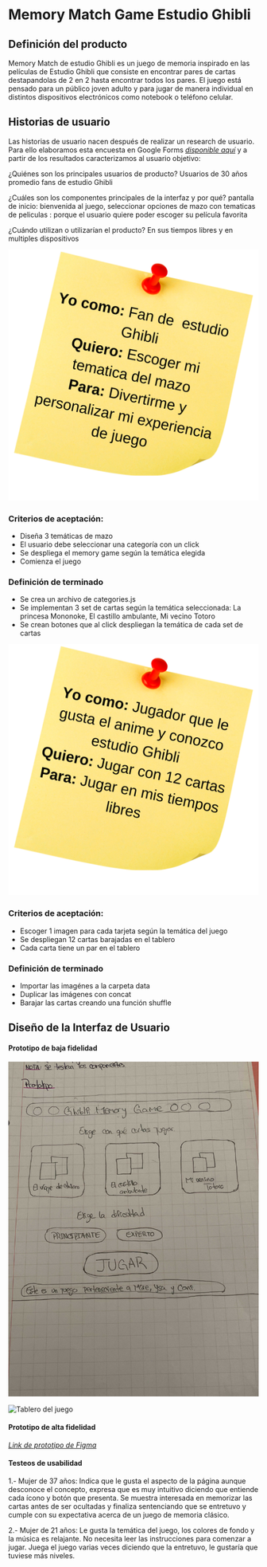 # Memory Match Game Estudio Ghibli

## Definición del producto
Memory Match de estudio Ghibli es un juego de memoria  inspirado en las películas de Estudio Ghibli que consiste en encontrar pares de cartas destapandolas de 2 en 2 hasta encontrar todos los pares. El juego está pensado para un público joven adulto y para jugar de manera individual en distintos dispositivos electrónicos como notebook o teléfono celular. 

## Historias de usuario
Las historias de usuario nacen después de realizar un research de usuario. Para ello elaboramos esta encuesta en Google Forms [_disponible aquí_](https://docs.google.com/forms/d/107VnGh2MsOVBne_0u3mY7cuWHa8uTwYJt4-8xZxs6oU/viewform?edit_requested=true) y a partir de los resultados caracterizamos al usuario objetivo:

¿Quiénes son los principales usuarios de producto?
Usuarios de 30 años promedio fans de estudio Ghibli

¿Cuáles son los componentes principales de la interfaz y por qué?
pantalla de inicio: bienvenida al juego, seleccionar opciones de mazo con tematicas de peliculas : porque el usuario quiere poder escoger su película favorita

¿Cuándo utilizan o utilizarían el producto?
En sus tiempos libres y en multiples dispositivos

![Historia de usuario 1](src/img/1.png)
### Criterios de aceptación:
* Diseña 3 temáticas de mazo
* El usuario debe seleccionar una categoría con un click 
* Se despliega el memory game según la temática elegida 
* Comienza el juego 

### Definición de terminado
* Se crea un archivo de categories.js 
* Se implementan 3 set de cartas según la temática seleccionada: La princesa Mononoke, El castillo ambulante, Mi vecino Totoro
* Se crean botones que al click despliegan la temática de cada set de cartas 

![Historia de usuario 2](src/img/2.png)
### Criterios de aceptación:
* Escoger 1 imagen para cada tarjeta según la temática del juego 
* Se despliegan 12 cartas barajadas en el tablero 
* Cada carta tiene un par en el tablero  

### Definición de terminado
* Importar las imagénes a la carpeta data
* Duplicar las imágenes con concat 
* Barajar las cartas creando una función shuffle 

## Diseño de la Interfaz de Usuario
#### Prototipo de baja fidelidad
![Menú de categorías](src/img/Imagen_de_iOS.jpg)

![Tablero del juego](src/img/IMG_20210921_161323.jpg)

#### Prototipo de alta fidelidad

[_Link de prototipo de Figma_](https://www.figma.com/file/iyYqH510cBTQekA7fVLXn2/Ghibli's-Memory-Match-Game?node-id=0%3A1)

#### Testeos de usabilidad

1.- Mujer de 37 años: Indica que le gusta el aspecto de la página aunque desconoce el concepto, expresa que es muy intuitivo diciendo que entiende cada ícono y botón que presenta. Se muestra interesada en memorizar las cartas antes de ser ocultadas y finaliza sentenciando que se entretuvo y cumple con su expectativa acerca de un juego de memoria clásico.

2.- Mujer de 21 años: Le gusta la temática del juego, los colores de fondo y la música es relajante. No necesita leer las instrucciones para comenzar a jugar. Juega el juego varias veces diciendo que la entretuvo, le gustaría que tuviese más niveles. 
